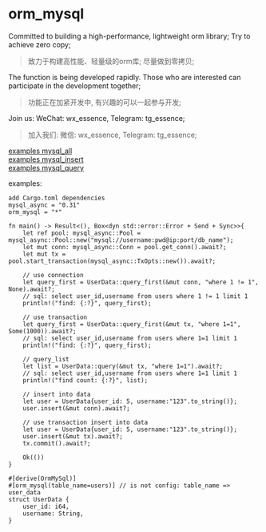 # orm_mysql

Committed to building a high-performance, lightweight orm library; Try to achieve zero copy;
>致力于构建高性能、轻量级的orm库; 尽量做到零拷贝;

The function is being developed rapidly. Those who are interested can participate in the development together; 
>功能正在加紧开发中, 有兴趣的可以一起参与开发; 

Join us: WeChat: wx_essence, Telegram: tg_essence;
>加入我们: 微信: wx_essence, Telegram: tg_essence;

[examples mysql_all](https://github.com/guoyucode/orm_mysql/blob/main/examples/mysql_all.rs)<br>
[examples mysql_insert](https://github.com/guoyucode/orm_mysql/blob/main/examples/mysql_insert.rs)<br>
[examples mysql_query](https://github.com/guoyucode/orm_mysql/blob/main/examples/mysql_query.rs)<br>

examples:

    add Cargo.toml dependencies
    mysql_async = "0.31"
    orm_mysql = "*"

    fn main() -> Result<(), Box<dyn std::error::Error + Send + Sync>>{
        let ref pool: mysql_async::Pool = mysql_async::Pool::new("mysql://username:pwd@ip:port/db_name");
        let mut conn: mysql_async::Conn = pool.get_conn().await?;
        let mut tx = pool.start_transaction(mysql_async::TxOpts::new()).await?;

        // use connection
        let query_first = UserData::query_first(&mut conn, "where 1 != 1", None).await?;
        // sql: select user_id,username from users where 1 != 1 limit 1
        println!("find: {:?}", query_first);

        // use transaction
        let query_first = UserData::query_first(&mut tx, "where 1=1", Some(1000)).await?;
        // sql: select user_id,username from users where 1=1 limit 1
        println!("find: {:?}", query_first);

        // query_list
        let list = UserData::query(&mut tx, "where 1=1").await?;
        // sql: select user_id,username from users where 1=1 limit 1
        println!("find count: {:?}", list);

        // insert into data
        let user = UserData{user_id: 5, username:"123".to_string()};
        user.insert(&mut conn).await?;

        // use transaction insert into data
        let user = UserData{user_id: 5, username:"123".to_string()};
        user.insert(&mut tx).await?;
        tx.commit().await?;

        Ok(())
    }

    #[derive(OrmMySql)]
    #[orm_mysql(table_name=users)] // is not config: table_name => user_data
    struct UserData {
        user_id: i64,
        username: String,
    }
